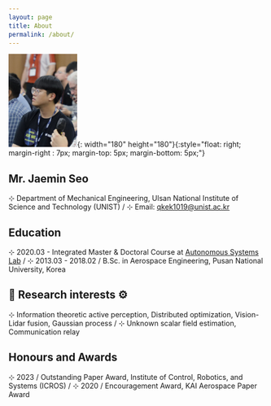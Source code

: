 ```yaml
---
layout: page
title: About
permalink: /about/
---
```

![profile](/assets/img/profile.png){: width="180" height="180"}{:style="float: right; margin-right : 7px; margin-top: 5px; margin-bottom: 5px;"}

## Mr. Jaemin Seo
  ⊹ Department of Mechanical Engineering, Ulsan National Institute of Science and Technology (UNIST) /
  ⊹ Email: qkek1019@unist.ac.kr 

## Education
  ⊹ 2020.03 - Integrated Master & Doctoral Course at [Autonomous Systems Lab](https://sites.google.com/site/aslunist/news?authuser=0) /
  ⊹ 2013.03 - 2018.02 / B.Sc. in Aerospace Engineering, Pusan National University, Korea

## 🔎 Research interests ⚙️ 
  ⊹ Information theoretic active perception, Distributed optimization, Vision-Lidar fusion, Gaussian process /
  ⊹ Unknown scalar field estimation, Communication relay

## Honours and Awards
  ⊹ 2023 / Outstanding Paper Award, Institute of Control, Robotics, and Systems (ICROS) /
  ⊹ 2020 / Encouragement Award, KAI Aerospace Paper Award


[jekyll-organization]: https://github.com/jekyll
